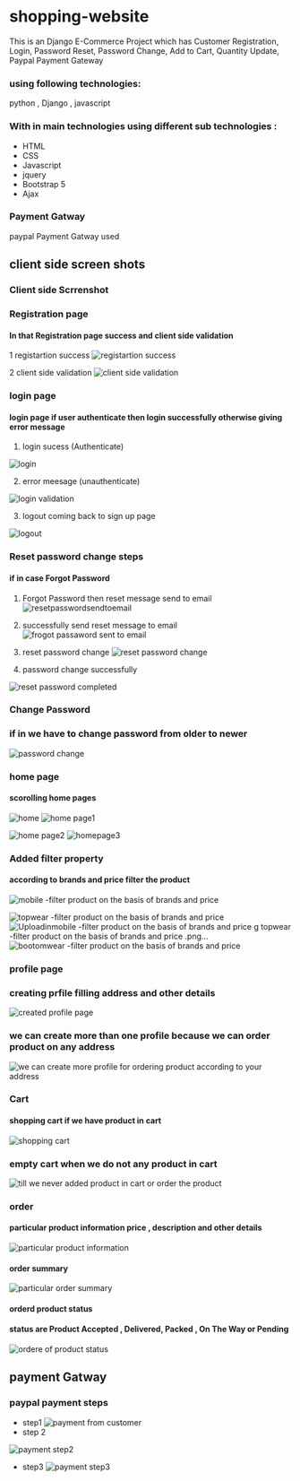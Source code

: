 # shopping-website
This is an Django E-Commerce Project which has Customer Registration, Login, Password Reset, Password Change, Add to Cart, Quantity Update, Paypal Payment Gateway 

### using following technologies:

python , Django , javascript

### With in main technologies using  different sub technologies : 

- HTML
- CSS
- Javascript
- jquery
- Bootstrap 5
- Ajax

### Payment Gatway 

paypal Payment Gatway used 

## client side screen shots

### Client side Scrrenshot 

### Registration page 

#### In that Registration page success and  client side validation

1 registartion success
![registartion success](https://user-images.githubusercontent.com/70846234/179485510-b950e033-2ac4-40d0-9ded-c9df0b5d24b1.png)

2 client side validation
![client side validation ](https://user-images.githubusercontent.com/70846234/179485642-9daae934-6b39-42ef-ba97-c597ace74027.png)


### login page

#### login page if user authenticate then login successfully otherwise giving error message 

1. login sucess (Authenticate)

![login](https://user-images.githubusercontent.com/70846234/179486466-6a9e13c8-f0eb-4757-a41a-61c30c2cffc4.png)

2. error meesage (unauthenticate)


![login validation](https://user-images.githubusercontent.com/70846234/179486522-945273ca-2779-4dc9-bf8b-0161b6ee2bff.png)

3. logout coming back to sign up page 

![logout](https://user-images.githubusercontent.com/70846234/179486637-f1fc2aaf-b4b4-4761-a9df-165bbf4ccb4a.png)

### Reset password change steps 
#### if in case Forgot Password

1. Forgot Password then reset message send to email 
 ![resetpasswordsendtoemail](https://user-images.githubusercontent.com/70846234/179487558-ce261998-8fba-4a5c-8e2f-79e1326f13c3.png)
2. successfully send reset message to email
![frogot passaword sent to email](https://user-images.githubusercontent.com/70846234/179487702-c52e793e-56e5-49d3-973d-de5f60723b4f.png)

3. reset password change 
![reset password change](https://user-images.githubusercontent.com/70846234/179487740-7396e04a-07a0-4df0-88d2-d52342e030e0.png)

4. password change successfully


![reset password completed](https://user-images.githubusercontent.com/70846234/179487767-29d2cb09-3d42-4089-a786-138a72ea377c.png)

### Change Password 

### if in we have to change password from older to newer 

![password change ](https://user-images.githubusercontent.com/70846234/179488222-698d9830-85a1-4c97-8b5d-0c53690eda83.png)

### home page 
#### scorolling home pages 

![home](https://user-images.githubusercontent.com/70846234/179488715-2efe2f91-a5a7-4d04-a22b-6ecfe5b92ada.png)
![home page1](https://user-images.githubusercontent.com/70846234/179488734-abd90726-957a-4785-a677-b241a8f851be.png)

![home page2](https://user-images.githubusercontent.com/70846234/179488746-3e853bcc-0b0b-4f67-8b2a-94f4ec60b409.png)
![homepage3](https://user-images.githubusercontent.com/70846234/179488756-4aa4223d-1296-40b3-a42d-91df2d14dc92.png)

### Added filter property

#### according to brands and price filter the product
![mobile -filter product on the basis of brands and price ](https://user-images.githubusercontent.com/70846234/179488958-2d1bc4cc-849e-4f57-a8f1-4f2786cfa319.png)

![topwear -filter product on the basis of brands and price ](https://user-images.githubusercontent.com/70846234/179488965-6fb089ea-108a-4573-9b6a-57349f8646a1.png)
![Uploadin![mobile -filter product on the basis of brands and price ](https://user-images.githubusercontent.com/70846234/179488969-dd2c9c8b-9239-452c-ba81-4a1957b66743.png)
g topwear -filter product on the basis of brands and price .png…]()
![bootomwear -filter product on the basis of brands and price ](https://user-images.githubusercontent.com/70846234/179488983-369b5ef5-a91b-4237-b98e-ba7a8ab7244c.png)


### profile page 
### creating prfile filling address and other details 
![created profile page](https://user-images.githubusercontent.com/70846234/179489612-f18a955d-f596-44a6-9fe1-35542bbec1cf.png)

### we can create more than one profile because we can order product on any address 

![we can create more profile for ordering product according to your address](https://user-images.githubusercontent.com/70846234/179489618-0903e6e0-60b5-43a7-b39f-79cda925f204.png)


### Cart

#### shopping cart if we have product in cart


![shopping cart](https://user-images.githubusercontent.com/70846234/179489853-7504fa8f-8213-47d3-a149-da70d6432633.png)

###  empty cart when we do not any product in cart

![till we never added product in cart or order the product](https://user-images.githubusercontent.com/70846234/179489991-8e05e88f-39d6-4701-94ce-d0a0fa7a3dfb.png)

### order

#### particular product information price , description and other details

![particular product information ](https://user-images.githubusercontent.com/70846234/179490178-f365dd61-71b9-41a5-b836-c20139b56230.png)

#### order summary

![particular order summary](https://user-images.githubusercontent.com/70846234/179490246-9ecaa4e3-00be-451d-a102-1a9382d15728.png)

#### orderd product status 
#### status are Product Accepted , Delivered, Packed , On The Way or Pending 

![ordere of product status](https://user-images.githubusercontent.com/70846234/179490892-7b797df1-8a1e-4ad8-81d6-937ba31d98bb.png)

## payment Gatway

### paypal payment steps 

- step1 
![payment from customer](https://user-images.githubusercontent.com/70846234/179490936-a729470e-78d8-4a99-8ea6-b6f2dc96ed7f.png)
- step 2

![payment step2](https://user-images.githubusercontent.com/70846234/179490956-92836da9-9165-434b-9882-6936a7274bf4.png)
- step3
![payment step3](https://user-images.githubusercontent.com/70846234/179490987-ef5b20c3-9b0b-4710-8cdd-e402dbf8acef.png)
